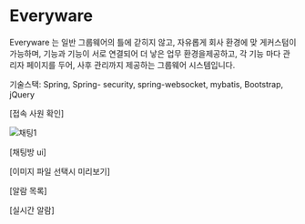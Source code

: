 # Everyware

 Everyware 는 일반 그룹웨어의 틀에 갇히지 않고, 자유롭게 회사 환경에 맞
게커스텀이 가능하며, 기능과 기능이 서로 연결되어 더 낳은 업무 환경을제공하고, 
각 기능 마다 관리자 페이지를 두어, 사후 관리까지 제공하는 그룹웨어 시스템입니다.


기술스택: Spring, Spring- security, spring-websocket, mybatis, Bootstrap, jQuery


[접속 사원 확인]


![채팅1](https://github.com/quswjdals1/Everyware/assets/33611408/20f5ac57-c9e7-4448-87be-8651ba4c5cb3)

[채팅방 ui]




[이미지 파일 선택시 미리보기]




[알람 목록]

[실시간 알람]
